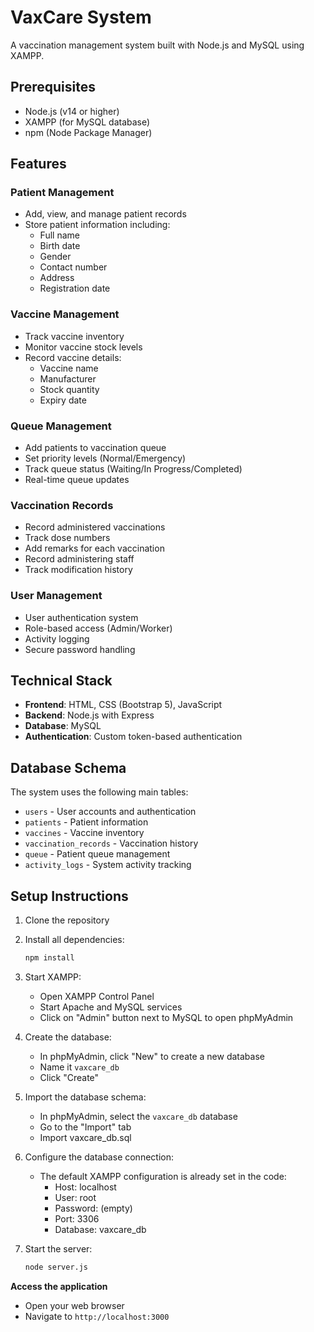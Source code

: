 # VaxCare System

A vaccination management system built with Node.js and MySQL using XAMPP.

## Prerequisites

- Node.js (v14 or higher)
- XAMPP (for MySQL database)
- npm (Node Package Manager)

## Features

### Patient Management
- Add, view, and manage patient records
- Store patient information including:
  - Full name
  - Birth date
  - Gender
  - Contact number
  - Address
  - Registration date

### Vaccine Management
- Track vaccine inventory
- Monitor vaccine stock levels
- Record vaccine details:
  - Vaccine name
  - Manufacturer
  - Stock quantity
  - Expiry date

### Queue Management
- Add patients to vaccination queue
- Set priority levels (Normal/Emergency)
- Track queue status (Waiting/In Progress/Completed)
- Real-time queue updates

### Vaccination Records
- Record administered vaccinations
- Track dose numbers
- Add remarks for each vaccination
- Record administering staff
- Track modification history

### User Management
- User authentication system
- Role-based access (Admin/Worker)
- Activity logging
- Secure password handling

## Technical Stack

- **Frontend**: HTML, CSS (Bootstrap 5), JavaScript
- **Backend**: Node.js with Express
- **Database**: MySQL
- **Authentication**: Custom token-based authentication

## Database Schema

The system uses the following main tables:
- `users` - User accounts and authentication
- `patients` - Patient information
- `vaccines` - Vaccine inventory
- `vaccination_records` - Vaccination history
- `queue` - Patient queue management
- `activity_logs` - System activity tracking

## Setup Instructions

1. Clone the repository
2. Install all dependencies:
   ```bash
   npm install
   ```

3. Start XAMPP:
   - Open XAMPP Control Panel
   - Start Apache and MySQL services
   - Click on "Admin" button next to MySQL to open phpMyAdmin

4. Create the database:
   - In phpMyAdmin, click "New" to create a new database
   - Name it `vaxcare_db`
   - Click "Create"

5. Import the database schema:
   - In phpMyAdmin, select the `vaxcare_db` database
   - Go to the "Import" tab
   - Import vaxcare_db.sql

6. Configure the database connection:
   - The default XAMPP configuration is already set in the code:
     - Host: localhost
     - User: root
     - Password: (empty)
     - Port: 3306
     - Database: vaxcare_db

7. Start the server:
   ```bash
   node server.js
   ```

**Access the application**
   - Open your web browser
   - Navigate to `http://localhost:3000`
